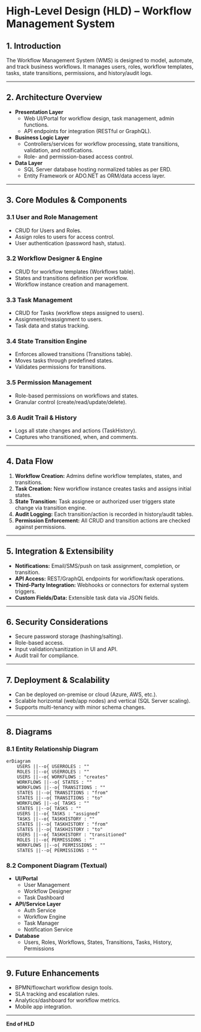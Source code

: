 # High-Level Design (HLD) – Workflow Management System

## 1. Introduction
The Workflow Management System (WMS) is designed to model, automate, and track business workflows. It manages users, roles, workflow templates, tasks, state transitions, permissions, and history/audit logs.

---

## 2. Architecture Overview

- **Presentation Layer**  
  - Web UI/Portal for workflow design, task management, admin functions.
  - API endpoints for integration (RESTful or GraphQL).
- **Business Logic Layer**  
  - Controllers/services for workflow processing, state transitions, validation, and notifications.
  - Role- and permission-based access control.
- **Data Layer**  
  - SQL Server database hosting normalized tables as per ERD.
  - Entity Framework or ADO.NET as ORM/data access layer.

---

## 3. Core Modules & Components

### 3.1 User and Role Management
- CRUD for Users and Roles.
- Assign roles to users for access control.
- User authentication (password hash, status).
  
### 3.2 Workflow Designer & Engine
- CRUD for workflow templates (Workflows table).
- States and transitions definition per workflow.
- Workflow instance creation and management.

### 3.3 Task Management
- CRUD for Tasks (workflow steps assigned to users).
- Assignment/reassignment to users.
- Task data and status tracking.

### 3.4 State Transition Engine
- Enforces allowed transitions (Transitions table).
- Moves tasks through predefined states.
- Validates permissions for transitions.

### 3.5 Permission Management
- Role-based permissions on workflows and states.
- Granular control (create/read/update/delete).

### 3.6 Audit Trail & History
- Logs all state changes and actions (TaskHistory).
- Captures who transitioned, when, and comments.

---

## 4. Data Flow

1. **Workflow Creation:** Admins define workflow templates, states, and transitions.
2. **Task Creation:** New workflow instance creates tasks and assigns initial states.
3. **State Transition:** Task assignee or authorized user triggers state change via transition engine.
4. **Audit Logging:** Each transition/action is recorded in history/audit tables.
5. **Permission Enforcement:** All CRUD and transition actions are checked against permissions.

---

## 5. Integration & Extensibility

- **Notifications:** Email/SMS/push on task assignment, completion, or transition.
- **API Access:** REST/GraphQL endpoints for workflow/task operations.
- **Third-Party Integration:** Webhooks or connectors for external system triggers.
- **Custom Fields/Data:** Extensible task data via JSON fields.

---

## 6. Security Considerations

- Secure password storage (hashing/salting).
- Role-based access.
- Input validation/sanitization in UI and API.
- Audit trail for compliance.

---

## 7. Deployment & Scalability

- Can be deployed on-premise or cloud (Azure, AWS, etc.).
- Scalable horizontal (web/app nodes) and vertical (SQL Server scaling).
- Supports multi-tenancy with minor schema changes.

---

## 8. Diagrams

### 8.1 Entity Relationship Diagram

```mermaid
erDiagram
    USERS ||--o{ USERROLES : ""
    ROLES ||--o{ USERROLES : ""
    USERS ||--o{ WORKFLOWS : "creates"
    WORKFLOWS ||--o{ STATES : ""
    WORKFLOWS ||--o{ TRANSITIONS : ""
    STATES ||--o{ TRANSITIONS : "from"
    STATES ||--o{ TRANSITIONS : "to"
    WORKFLOWS ||--o{ TASKS : ""
    STATES ||--o{ TASKS : ""
    USERS ||--o{ TASKS : "assigned"
    TASKS ||--o{ TASKHISTORY : ""
    STATES ||--o{ TASKHISTORY : "from"
    STATES ||--o{ TASKHISTORY : "to"
    USERS ||--o{ TASKHISTORY : "transitioned"
    ROLES ||--o{ PERMISSIONS : ""
    WORKFLOWS ||--o{ PERMISSIONS : ""
    STATES ||--o{ PERMISSIONS : ""
```

### 8.2 Component Diagram (Textual)

- **UI/Portal**
  - User Management
  - Workflow Designer
  - Task Dashboard
- **API/Service Layer**
  - Auth Service
  - Workflow Engine
  - Task Manager
  - Notification Service
- **Database**
  - Users, Roles, Workflows, States, Transitions, Tasks, History, Permissions

---

## 9. Future Enhancements

- BPMN/flowchart workflow design tools.
- SLA tracking and escalation rules.
- Analytics/dashboard for workflow metrics.
- Mobile app integration.

---

**End of HLD**
